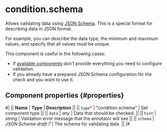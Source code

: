 # condition.schema

Allows validating data using [JSON Schema](https://json-schema.org/learn/getting-started-step-by-step.html). This is a special format for describing data in JSON format.

For example, you can describe the data type, the minimum and maximum values, and specify that all values must be unique.

This component is useful in the following cases:

- If [available components](index.md) don't provide everything you need to configure validation.
- If you already have a prepared JSON Schema configuration for the check and you want to use it.

## Component properties {#properties}

#|
|| **Name** | **Type** | **Description** ||
|| `type`<span style="color: red">\*</span> | "condition.schema" | Set component type ||
|| `data` | _any_ | Data that should be checked. ||
|| `hint` | _string_ | Validation error message that the annotator will see ||
|| `schema` | _JSON Schema draft 7_ | The schema for validating data. ||
|#

